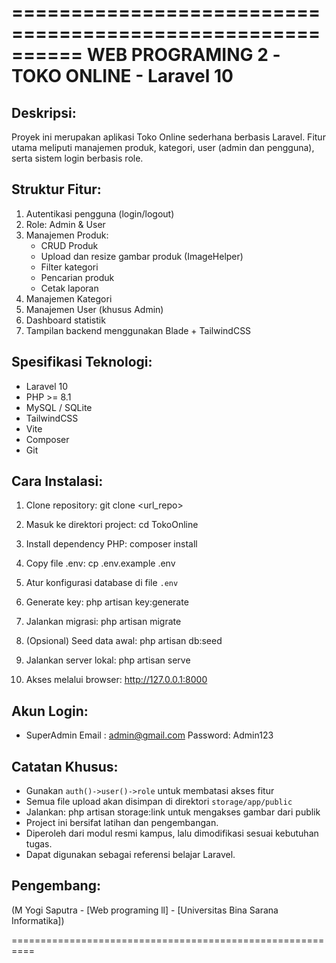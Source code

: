 ==========================================================
        WEB PROGRAMING 2 -TOKO ONLINE - Laravel 10
==========================================================

Deskripsi:
-----------
Proyek ini merupakan aplikasi Toko Online sederhana berbasis Laravel.
Fitur utama meliputi manajemen produk, kategori, user (admin dan pengguna), serta sistem login berbasis role.

Struktur Fitur:
---------------
1. Autentikasi pengguna (login/logout)
2. Role: Admin & User
3. Manajemen Produk:
   - CRUD Produk
   - Upload dan resize gambar produk (ImageHelper)
   - Filter kategori
   - Pencarian produk
   - Cetak laporan
4. Manajemen Kategori
5. Manajemen User (khusus Admin)
6. Dashboard statistik
7. Tampilan backend menggunakan Blade + TailwindCSS

Spesifikasi Teknologi:
----------------------
- Laravel 10
- PHP >= 8.1
- MySQL / SQLite
- TailwindCSS
- Vite
- Composer
- Git

Cara Instalasi:
---------------
1. Clone repository:
   git clone <url_repo>

2. Masuk ke direktori project:
   cd TokoOnline

3. Install dependency PHP:
   composer install

4. Copy file .env:
   cp .env.example .env

5. Atur konfigurasi database di file `.env`

6. Generate key:
   php artisan key:generate

7. Jalankan migrasi:
   php artisan migrate

8. (Opsional) Seed data awal:
   php artisan db:seed

9. Jalankan server lokal:
   php artisan serve

10. Akses melalui browser:
    http://127.0.0.1:8000

Akun Login:
-----------
- SuperAdmin
  Email   : admin@gmail.com
  Password: Admin123

Catatan Khusus:
---------------
- Gunakan `auth()->user()->role` untuk membatasi akses fitur
- Semua file upload akan disimpan di direktori `storage/app/public`
- Jalankan: php artisan storage:link untuk mengakses gambar dari publik
- Project ini bersifat latihan dan pengembangan.
- Diperoleh dari modul resmi kampus, lalu dimodifikasi sesuai kebutuhan tugas.
- Dapat digunakan sebagai referensi belajar Laravel.

Pengembang:
-----------

(M Yogi Saputra - [Web programing ll] - [Universitas Bina Sarana Informatika])

==========================================================
